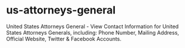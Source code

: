 # us-attorneys-general
United States Attorneys General - View Contact Information for United States Attorneys Generals, including: Phone Number, Mailing Address, Official Website, Twitter &amp; Facebook Accounts.

